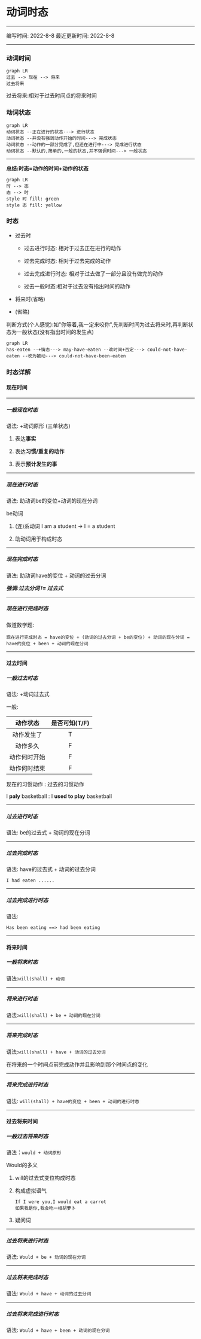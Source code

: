 # 动词时态

---

编写时间: 2022-8-8
最近更新时间: 2022-8-8

---

### 动词时间

```mermaid
graph LR
过去 --> 现在 --> 将来
过去将来
```

过去将来:相对于过去时间点的将来时间

### 动词状态

```mermaid
graph LR
动词状态 --正在进行的状态---> 进行状态
动词状态 --并没有强调动作开始的时间---> 完成状态 
动词状态 --动作的一部分完成了,但还在进行中---> 完成进行状态
动词状态 --默认的,简单的,一般的状态,并不强调时间---> 一般状态
```

---

**总结:时态=动作的时间+动作的状态**

```mermaid
graph LR
时 --> 态
态 --> 时
style 时 fill: green
style 态 fill: yellow
```

### 时态

- 过去时
  
  - 过去进行时态: 相对于过去正在进行的动作
  
  - 过去完成时态: 相对于过去完成的动作
  
  - 过去完成进行时态: 相对于过去做了一部分且没有做完的动作
  
  - 过去一般时态:相对于过去没有指出时间的动作

- 将来时(省略)

- (省略)

判断方式(个人感觉):如"你等着,我一定来咬你",先判断时间为过去将来时,再判断状态为一般状态(没有指出时间的发生点)

```mermaid
graph LR
has-eaten --+情态---> may-have-eaten --改时间+否定---> could-not-have-eaten --改为被动---> could-not-have-been-eaten
```

### 时态详解

#### 现在时间

---

##### 一般现在时态

语法: +动词原形 (三单状态)

1. 表达**事实**

2. 表达**习惯/重复的动作**

3. 表示**预计发生的事**

---

##### 现在进行时态

语法: 助动词be的变位+动词的现在分词

be动词

1. (连)系动词
   I am a student -> I = a student

2. 助动词用于构成时态

---

##### 现在完成时态

语法: 助动词have的变位 + 动词的过去分词

***强调:过去分词 != 过去式***

---

##### 现在进行完成时态

做道数学题:

```text
现在进行完成时态 = have的变位 + (动词的过去分词 + be的变位) + 动词的现在分词 = have的变位 + been + 动词的现在分词
```

---

#### 过去时间

##### 一般过去时态

 语法: +动词过去式

 一般:

| 动作状态   | 是否可知(T/F) |
|:------:|:---------:|
| 动作发生了  | T         |
| 动作多久   | F         |
| 动作何时开始 | F         |
| 动作何时结束 | F         |

现在的习惯动作 : 过去的习惯动作

I **paly** basketball : I **used to play** basketball 

---

##### 过去进行时态

语法: be的过去式 + 动词的现在分词 

---

##### 过去完成时态

语法: have的过去式 + 动词的过去分词

```text
I had eaten ......
```

---

##### 过去完成进行时态

语法: 

```text
Has been eating ==> had been eating
```

---

#### 将来时间

##### 一般将来时态

语法:`will(shall) + 动词`

---

##### 将来进行时态

 语法:`will(shall) + be + 动词的现在分词`

---

##### 将来完成时态

语法:`will(shall) + have + 动词的过去分词`

在将来的一个时间点前完成动作并且影响到那个时间点的变化

---

##### 将来完成进行时态

语法: `will(shall) + have的变位 + been + 动词的进行时态`

---

#### 过去将来时间

##### 一般过去将来时态

语法：`would + 动词原形`

Would的多义

1. will的过去式变位构成时态

2. 构成虚拟语气
   
   ```
   If I were you,I would eat a carrot
   如果我是你,我会吃一根胡萝卜
   ```

3. 疑问词

---

##### 过去将来进行时态

语法: `Would + be + 动词的现在分词`

---

##### 过去将来完成时态

语法: `Would + have + 动词的过去分词`

---

##### 过去将来完成进行时态

语法: `Would + have + been + 动词的现在分词`
